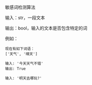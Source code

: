 敏感词检测算法

输入：str，一段文本

输出：bool，输入的文本是否包含特定的词

例如：

```
现在有如下词语：
['天气', '晴天']

输入: '今天天气不错'
输出: True

输入: '明天去哪玩?'

```

